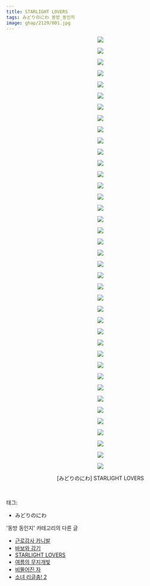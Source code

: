 ```yaml
---
title: STARLIGHT LOVERS
tags: みどりのにわ 동방_동인지
image: ghap/2129/001.jpg
---
```

<div class="article">
<p style="text-align: center; clear: none; float: none;"><img src="{{ site.nasurl }}/ghap/2129/001.jpg"/></p>
<p style="text-align: center; clear: none; float: none;"><img src="{{ site.nasurl }}/ghap/2129/002.jpg"/></p>
<p style="text-align: center; clear: none; float: none;"><img src="{{ site.nasurl }}/ghap/2129/003.jpg"/></p>
<p style="text-align: center; clear: none; float: none;"><img src="{{ site.nasurl }}/ghap/2129/004.jpg"/></p>
<p style="text-align: center; clear: none; float: none;"><img src="{{ site.nasurl }}/ghap/2129/005.jpg"/></p>
<p style="text-align: center; clear: none; float: none;"><img src="{{ site.nasurl }}/ghap/2129/006.jpg"/></p>
<p style="text-align: center; clear: none; float: none;"><img src="{{ site.nasurl }}/ghap/2129/007.jpg"/></p>
<p style="text-align: center; clear: none; float: none;"><img src="{{ site.nasurl }}/ghap/2129/008.jpg"/></p>
<p style="text-align: center; clear: none; float: none;"><img src="{{ site.nasurl }}/ghap/2129/009.jpg"/></p>
<p style="text-align: center; clear: none; float: none;"><img src="{{ site.nasurl }}/ghap/2129/010.jpg"/></p>
<p style="text-align: center; clear: none; float: none;"><img src="{{ site.nasurl }}/ghap/2129/011.jpg"/></p>
<p style="text-align: center; clear: none; float: none;"><img src="{{ site.nasurl }}/ghap/2129/012.jpg"/></p>
<p style="text-align: center; clear: none; float: none;"><img src="{{ site.nasurl }}/ghap/2129/013.jpg"/></p>
<p style="text-align: center; clear: none; float: none;"><img src="{{ site.nasurl }}/ghap/2129/014.jpg"/></p>
<p style="text-align: center; clear: none; float: none;"><img src="{{ site.nasurl }}/ghap/2129/015.jpg"/></p>
<p style="text-align: center; clear: none; float: none;"><img src="{{ site.nasurl }}/ghap/2129/016.jpg"/></p>
<p style="text-align: center; clear: none; float: none;"><img src="{{ site.nasurl }}/ghap/2129/017.jpg"/></p>
<p style="text-align: center; clear: none; float: none;"><img src="{{ site.nasurl }}/ghap/2129/018.jpg"/></p>
<p style="text-align: center; clear: none; float: none;"><img src="{{ site.nasurl }}/ghap/2129/019.jpg"/></p>
<p style="text-align: center; clear: none; float: none;"><img src="{{ site.nasurl }}/ghap/2129/020.jpg"/></p>
<p style="text-align: center; clear: none; float: none;"><img src="{{ site.nasurl }}/ghap/2129/021.jpg"/></p>
<p style="text-align: center; clear: none; float: none;"><img src="{{ site.nasurl }}/ghap/2129/022.jpg"/></p>
<p style="text-align: center; clear: none; float: none;"><img src="{{ site.nasurl }}/ghap/2129/023.jpg"/></p>
<p style="text-align: center; clear: none; float: none;"><img src="{{ site.nasurl }}/ghap/2129/024.jpg"/></p>
<p style="text-align: center; clear: none; float: none;"><img src="{{ site.nasurl }}/ghap/2129/025.jpg"/></p>
<p style="text-align: center; clear: none; float: none;"><img src="{{ site.nasurl }}/ghap/2129/026.jpg"/></p>
<p style="text-align: center; clear: none; float: none;"><img src="{{ site.nasurl }}/ghap/2129/027.jpg"/></p>
<p style="text-align: center; clear: none; float: none;"><img src="{{ site.nasurl }}/ghap/2129/028.jpg"/></p>
<p style="text-align: center; clear: none; float: none;"><img src="{{ site.nasurl }}/ghap/2129/029.jpg"/></p>
<p style="text-align: center; clear: none; float: none;"><img src="{{ site.nasurl }}/ghap/2129/030.jpg"/></p>
<p style="text-align: center; clear: none; float: none;"><img src="{{ site.nasurl }}/ghap/2129/031.jpg"/></p>
<p style="text-align: center; clear: none; float: none;"><img src="{{ site.nasurl }}/ghap/2129/032.jpg"/></p>
<p style="text-align: center; clear: none; float: none;"><img src="{{ site.nasurl }}/ghap/2129/033.jpg"/></p>
<p style="text-align: center; clear: none; float: none;"><img src="{{ site.nasurl }}/ghap/2129/034.jpg"/></p>
<p style="text-align: center; clear: none; float: none;"><img src="{{ site.nasurl }}/ghap/2129/035.jpg"/></p>
<p style="text-align: center; clear: none; float: none;"><img src="{{ site.nasurl }}/ghap/2129/036.jpg"/></p>
<p style="text-align: center; clear: none; float: none;"><img src="{{ site.nasurl }}/ghap/2129/037.jpg"/></p>
<p style="text-align: center; clear: none; float: none;"><img src="{{ site.nasurl }}/ghap/2129/038.jpg"/></p>
<p style="text-align: center; clear: none; float: none;"><img src="{{ site.nasurl }}/ghap/2129/039.jpg"/></p>
<p style="text-align: center; clear: none; float: none;">[みどりのにわ] STARLIGHT LOVERS</p>
<p><br/></p>
</div><div class="tagTrail">
<p>태그: </p>
<ul>
<li>みどりのにわ</li>
</ul>
</div><div class="another">
<p>'동방 동인지' 카테고리의 다른 글</p>
<ul>
<li><a href="/2016-09-12-ghap_2138">근로감사 카니발</a></li>
<li><a href="/2016-09-12-ghap_2137">바보와 감기</a></li>
<li><a href="/2016-09-12-ghap_2129">STARLIGHT LOVERS</a></li>
<li><a href="/2016-09-12-ghap_2128">여름의 무지개빛</a></li>
<li><a href="/2016-09-11-ghap_2127">비뚤어진 자</a></li>
<li><a href="/2016-09-11-ghap_2126">소녀 리글충! 2</a></li>
</ul>
</div><div class="cb_module cb_fluid">
<div class="cb_wrt cb_profile">
</div><!-- commentList close -->
</div>